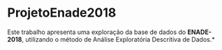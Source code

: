 # ProjetoEnade2018
Este trabalho apresenta uma exploração da base de dados do **ENADE-2018**, utilizando o método de Análise Exploratória Descritiva de Dados.*
